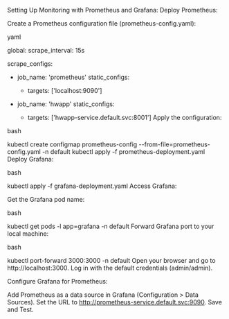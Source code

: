 Setting Up Monitoring with Prometheus and Grafana:
Deploy Prometheus:

Create a Prometheus configuration file (prometheus-config.yaml):

yaml

global:
  scrape_interval: 15s

scrape_configs:
  - job_name: 'prometheus'
    static_configs:
      - targets: ['localhost:9090']

  - job_name: 'hwapp'
    static_configs:
      - targets: ['hwapp-service.default.svc:8001']
Apply the configuration:

bash

kubectl create configmap prometheus-config --from-file=prometheus-config.yaml -n default
kubectl apply -f prometheus-deployment.yaml
Deploy Grafana:

bash

kubectl apply -f grafana-deployment.yaml
Access Grafana:

Get the Grafana pod name:

bash

kubectl get pods -l app=grafana -n default
Forward Grafana port to your local machine:

bash

kubectl port-forward <grafana-pod-name> 3000:3000 -n default
Open your browser and go to http://localhost:3000. Log in with the default credentials (admin/admin).

Configure Grafana for Prometheus:

Add Prometheus as a data source in Grafana (Configuration > Data Sources).
Set the URL to http://prometheus-service.default.svc:9090.
Save and Test.
